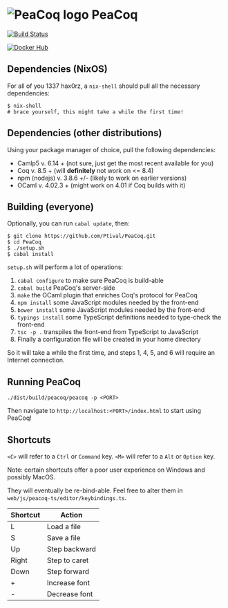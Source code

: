 ![PeaCoq logo](http://goto.ucsd.edu/~vrobert/peacoq.png) PeaCoq
===============================================================

[![Build Status](https://travis-ci.org/Ptival/PeaCoq.svg)](https://travis-ci.org/Ptival/PeaCoq)

[![Docker Hub](http://goto.ucsd.edu/~vrobert/docker.png)](https://hub.docker.com/r/ptival/peacoq/)

Dependencies (NixOS)
--------------------

For all of you 1337 hax0rz, a `nix-shell` should pull all the necessary dependencies:

```
$ nix-shell
# brace yourself, this might take a while the first time!
```

Dependencies (other distributions)
----------------------------------

Using your package manager of choice, pull the following dependencies:

* Camlp5       v. 6.14   +   (not sure, just get the most recent available for you)
* Coq          v. 8.5    +   (will **definitely** not work on <= 8.4)
* npm (nodejs) v. 3.8.6  +/- (likely to work on earlier versions)
* OCaml        v. 4.02.3 +   (might work on 4.01 if Coq builds with it)

Building (everyone)
-------------------

Optionally, you can run `cabal update`, then:

```
$ git clone https://github.com/Ptival/PeaCoq.git
$ cd PeaCoq
$ ./setup.sh
$ cabal install
```

`setup.sh` will perform a lot of operations:
1. `cabal configure` to make sure PeaCoq is build-able
2. `cabal build` PeaCoq's server-side
3. `make` the OCaml plugin that enriches Coq's protocol for PeaCoq
4. `npm install` some JavaScript modules needed by the front-end
5. `bower install` some JavaScript modules needed by the front-end
6. `typings install` some TypeScript definitions needed to type-check the front-end
7. `tsc -p .` transpiles the front-end from TypeScript to JavaScript
8. Finally a configuration file will be created in your home directory

So it will take a while the first time, and steps 1, 4, 5, and 6 will
require an Internet connection.

Running PeaCoq
--------------

```
./dist/build/peacoq/peacoq -p <PORT>
```

Then navigate to `http://localhost:<PORT>/index.html` to start using PeaCoq!

Shortcuts
---------

`<C>` will refer to a `Ctrl` or `Command` key.
`<M>` will refer to a `Alt` or `Option` key.

Note: certain shortcuts offer a poor user experience on Windows and possibly MacOS.

They will eventually be re-bind-able. Feel free to alter them in
`web/js/peacoq-ts/editor/keybindings.ts`.

| Shortcut      | Action        |
| ------------- | ------------- |
| <C> <M> L     | Load a file   |
| <C> <M> S     | Save a file   |
| <C> <M> Up    | Step backward |
| <C> <M> Right | Step to caret |
| <C> <M> Down  | Step forward  |
| <C> <M> +     | Increase font |
| <C> <M> -     | Decrease font |
